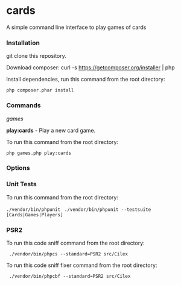 # cards
A simple command line interface to play games of cards

### Installation

git clone this repository.

Download composer: curl -s https://getcomposer.org/installer | php

Install dependencies, run this command from the root directory:

```php composer.phar install```

### Commands

*games*

__play:cards__ - Play a new card game.

To run this command from the root directory: 

```php games.php play:cards```

### Options


### Unit Tests

To run this command from the root directory:

``` ./vendor/bin/phpunit ```
``` ./vendor/bin/phpunit --testsuite [Cards|Games|Players]```


### PSR2

To run this code sniff command from the root directory:

``` ./vendor/bin/phpcs --standard=PSR2 src/Cilex```

To run this code sniff fixer command from the root directory:

``` ./vendor/bin/phpcbf --standard=PSR2 src/Cilex```